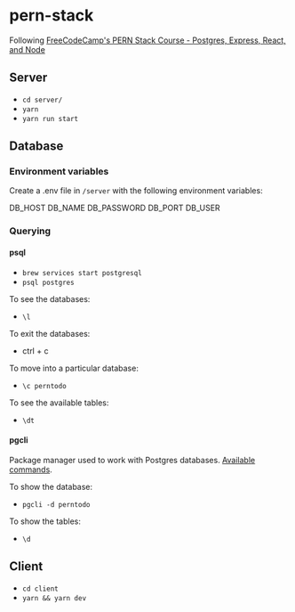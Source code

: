 # pern-stack

Following [FreeCodeCamp's PERN Stack Course - Postgres, Express, React, and Node](https://www.youtube.com/watch?v=ldYcgPKEZC8&ab_channel=freeCodeCamp.org)

## Server

- `cd server/`
- `yarn`
- `yarn run start`

## Database

### Environment variables

Create a .env file in `/server` with the following environment variables:

DB_HOST
DB_NAME
DB_PASSWORD
DB_PORT
DB_USER

### Querying

#### psql

- `brew services start postgresql`
- `psql postgres`

To see the databases:

- `\l`

To exit the databases:

- ctrl + c

To move into a particular database:

- `\c perntodo`

To see the available tables:

- `\dt`

#### pgcli

Package manager used to work with Postgres databases. [Available commands](https://www.pgcli.com/commands).

To show the database:

- `pgcli -d perntodo`

To show the tables:

- `\d`

## Client

- `cd client`
- `yarn && yarn dev`

